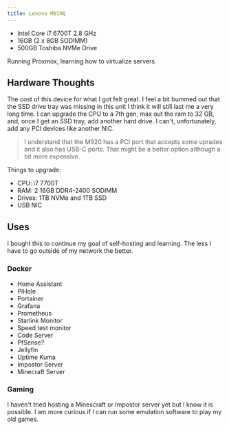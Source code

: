 ```yaml
---
title: Lenovo M910Q
---
```


- Intel Core i7 6700T 2.8 GHz
- 16GB (2 x 8GB SODIMM)
- 500GB Toshiba NVMe Drive

Running Proxmox, learning how to virtualize servers.

## Hardware Thoughts

The cost of this device for what I got felt great. I feel a bit bummed out that the SSD drive tray was missing in this unit I think it will still last me a very long time. I can upgrade the CPU to a 7th gen, max out the ram to 32 GB, and, once I get an SSD tray, add another hard drive. I can't, unfortunately, add any PCI devices like another NIC.

> I understand that the M920 has a PCI port that accepts some uprades and it also has USB-C ports. That might be a better option although a bit more expensive.

Things to upgrade:

- CPU: i7 7700T
- RAM: 2 16GB DDR4-2400 SODIMM
- Drives: 1TB NVMe and 1TB SSD
- USB NIC

## Uses

I bought this to continue my goal of self-hosting and learning. The less I have to go outside of my network the better.

### Docker

- Home Assistant
- PiHole
- Portainer
- Grafana
- Prometheus
- Starlink Monitor
- Speed test monitor
- Code Server
- PfSense?
- Jellyfin
- Uptime Kuma
- Impostor Server
- Minecraft Server

### Gaming

I haven't tried hosting a Minescraft or Impostor server yet but I know it is possible. I am more curious if I can run some emulation software to play my old games.
